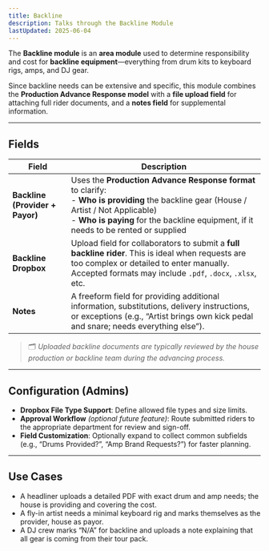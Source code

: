 ```yaml
---
title: Backline
description: Talks through the Backline Module
lastUpdated: 2025-06-04
---
```


The **Backline module** is an **area module** used to determine responsibility and cost for **backline equipment**—everything from drum kits to keyboard rigs, amps, and DJ gear.

Since backline needs can be extensive and specific, this module combines the **Production Advance Response model** with a **file upload field** for attaching full rider documents, and a **notes field** for supplemental information.

---

## Fields

| Field                           | Description                                                                                                                                                                                                                           |
| ------------------------------- | ------------------------------------------------------------------------------------------------------------------------------------------------------------------------------------------------------------------------------------- |
| **Backline (Provider + Payor)** | Uses the **Production Advance Response format** to clarify: <br> - **Who is providing** the backline gear (House / Artist / Not Applicable) <br> - **Who is paying** for the backline equipment, if it needs to be rented or supplied |
| **Backline Dropbox**            | Upload field for collaborators to submit a **full backline rider**. This is ideal when requests are too complex or detailed to enter manually. Accepted formats may include `.pdf`, `.docx`, `.xlsx`, etc.                            |
| **Notes**                       | A freeform field for providing additional information, substitutions, delivery instructions, or exceptions (e.g., “Artist brings own kick pedal and snare; needs everything else”).                                                   |

> 🗂️ _Uploaded backline documents are typically reviewed by the house production or backline team during the advancing process._

---

## Configuration (Admins)

- **Dropbox File Type Support**: Define allowed file types and size limits.
- **Approval Workflow** _(optional future feature)_: Route submitted riders to the appropriate department for review and sign-off.
- **Field Customization**: Optionally expand to collect common subfields (e.g., “Drums Provided?”, “Amp Brand Requests?”) for faster planning.

---

## Use Cases

- A headliner uploads a detailed PDF with exact drum and amp needs; the house is providing and covering the cost.
- A fly-in artist needs a minimal keyboard rig and marks themselves as the provider, house as payor.
- A DJ crew marks “N/A” for backline and uploads a note explaining that all gear is coming from their tour pack.
